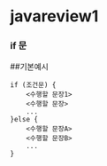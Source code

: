 # javareview1


### if 문 

##기본예시

```
if (조건문) {
    <수행할 문장1>
    <수행할 문장>
    ...
}else {
    <수행할 문장A>
    <수행할 문장B>
    ...
}
```
